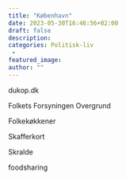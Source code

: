 ```yaml
---
title: "København"
date: 2023-05-30T16:46:56+02:00
draft: false
description:
categories: Politisk-liv
 -
featured_image:
author: ""
---
```


dukop.dk

Folkets
Forsyningen
Overgrund

Folkekøkkener

Skafferkort

Skralde

foodsharing 